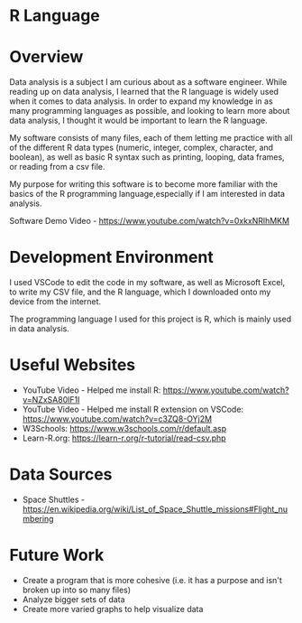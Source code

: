 # R Language

# Overview

Data analysis is a subject I am curious about as a software engineer. While reading up on data analysis, I learned that the R language is widely used when it comes to data analysis. In order to expand my knowledge in as many programming languages as possible, and looking to learn more about data analysis, I thought it would be important to learn the R language.

My software consists of many files, each of them letting me practice with all of the different R data types (numeric, integer, complex, character, and boolean), as well as basic R syntax such as printing, looping, data frames, or reading from a csv file.

My purpose for writing this software is to become more familiar with the basics of the R programming language,especially if I am interested in data analysis.

Software Demo Video - https://www.youtube.com/watch?v=0xkxNRlhMKM 

# Development Environment

I used VSCode to edit the code in my software, as well as Microsoft Excel, to write my CSV file, and the R language, which I downloaded onto my device from the internet.

The programming language I used for this project is R, which is mainly used in data analysis. 

# Useful Websites

- YouTube Video - Helped me install R: https://www.youtube.com/watch?v=NZxSA80lF1I 
- YouTube Video - Helped me install R extension on VSCode: https://www.youtube.com/watch?v=c3ZQ8-OYj2M 
- W3Schools: https://www.w3schools.com/r/default.asp
- Learn-R.org: https://learn-r.org/r-tutorial/read-csv.php 

# Data Sources

- Space Shuttles - https://en.wikipedia.org/wiki/List_of_Space_Shuttle_missions#Flight_numbering 

# Future Work

- Create a program that is more cohesive (i.e. it has a purpose and isn't broken up into so many files)
- Analyze bigger sets of data
- Create more varied graphs to help visualize data